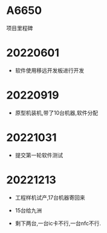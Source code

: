# A6650

项目里程碑

# 20220601

* 软件使用移远开发板进行开发

# 20220919

* 原型机装机,带了10台机器,软件分配

# 20221031

* 提交第一轮软件测试

# 20221213

* 工程样机试产,17台机器寄回来

* 15台给九洲

* 剩下两台,一台ic卡不行,一台nfc不行.